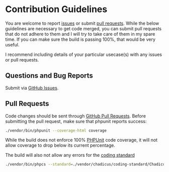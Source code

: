 # Contribution Guidelines
You are welcome to report [issues](/../../issues) or submit [pull requests](/../../pulls).  While the below guidelines are necessary to get code merged, you can submit pull requests that do not adhere to them and I will try to take care of them in my spare time. If you can make sure the build is passing 100%, that would be very useful.

I recommend including details of your particular usecase(s) with any issues or pull requests.

## Questions and Bug Reports
Submit via [GitHub Issues](/../../issues).

## Pull Requests
Code changes should be sent through [GitHub Pull Requests](/../../pulls).  Before submitting the pull request, make sure that phpunit reports success:

```sh
./vendor/bin/phpunit --coverage-html coverage
```

While the build does not enforce 100% [PHPUnit](http://www.phpunit.de) code coverage, it will not allow coverage to drop below its current percentage.

The build will also not allow any errors for the [coding standard](http://chadicus.github.io/coding-standard/)

```sh
./vendor/bin/phpcs --standard=./vendor/chadicus/coding-standard/Chadicus -n src tests
```

